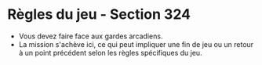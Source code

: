 # Règles du jeu - Section 324

- Vous devez faire face aux gardes arcadiens.
- La mission s'achève ici, ce qui peut impliquer une fin de jeu ou un retour à un point précédent selon les règles spécifiques du jeu.